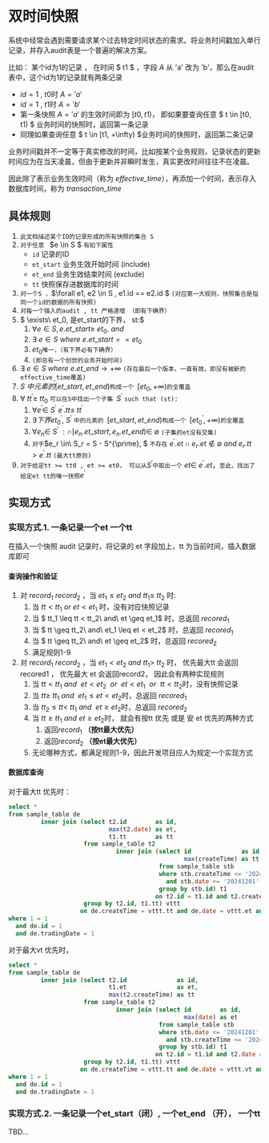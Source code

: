# 双时间快照

系统中经常会遇到需要请求某个过去特定时间状态的需求。将业务时间戳加入单行记录，并存入audit表是一个普遍的解决方案。

比如： 某个id为1的记录 ， 在时间 $ t1 $ ，字段 $A$ 从 'a' 改为 'b'，那么在audit表中，这个id为1的记录就有两条记录
- $id=1$ , $t0$时 $A='a'$
- $id=1$ , $t1$时 $A='b'$
- 第一条快照 $A='a'$ 的生效时间即为 $[t0, t1)$， 即如果要查询任意 $ t \in [t0, t1) $ 业务时间的快照时，返回第一条记录
- 同理如果查询任意 $ t \in [t1, +\infty) $业务时间的快照时，返回第二条记录

业务时间戳并不一定等于真实修改的时间，比如按某个业务规则，记录状态的更新时间应为在当天凌晨，但由于更新并非瞬时发生，真实更改时间往往不在凌晨。

因此除了表示业务生效时间（称为 *effective_time*），再添加一个时间，表示存入数据库时间，称为 *transaction_time*

## 具体规则

1. `此文档描述某个ID的记录形成的所有快照的集合 S`
2. `对于任意 ` $e \in S $ `有如下属性`
   - `id` 记录的ID
   - `et_start` 业务生效开始时间 (include)
   - `et_end` 业务生效结束时间 (exclude)
   - `tt` 快照保存进数据库的时间
3. `对一个S ，`$\forall e1, e2 \in S , e1.id == e2.id $ `(对应第一大规则，快照集合是指同一个id的数据的所有快照)` 
4. `对每一个插入的audit , tt 严格递增 （即有下确界）`
5. $ \exists\ et_0, 是et\_start的下界， st:$
   1. $\forall e\in S, e.et\_start \geq\ et_0.\ and$
   2. $\exists\ e\in S\ where\ e.et\_start == et_0$
   3. $et_0$`唯一，（有下界必有下确界）`
   4. `(即总有一个创世的业务开始时间)`
6. $\exists\ e\in S\ where\ e.et\_end \to +\infty$ `(存在最后一个版本，一直有效，即没有被新的effective_time覆盖)`
7. $S\ 中元素的 [et\_start, et\_end)$`构成一个 `$[et_0, +\infty)$`的全覆盖`
8. $\forall\ tt^{\prime} \geq\ tt_0$ `可以在S中找出一个子集 `$S^{\prime}$ `such that (st):`
   1. $\forall e^{\prime} \in\ S^{\prime}\ e^{\prime}.tt \leq\ tt^{\prime}$
   2. $\exists 下界 et_0^{\prime},\ S^{\prime}$ `中的元素的 `$[et\_start, et\_end)$`构成一个 `$[et_0^{\prime}, +\infty)$`的全覆盖`
   3. $\forall e_n \in\ S^{\prime}\ : \cap [e_n.et\_start, e_n.et\_end) \in\ \emptyset$ `(子集的et没有交集)`
   4. `对于`$e_r \in\ S_r = S - S^{\prime}, $ `不存在` $e^{\prime}.et \cap e_r.et \notin \emptyset\ and\ e_r.tt \gt e^{\prime}.tt$ `(最大tt原则)`
9. `对于给定tt >= tt0 , et >= et0， 可以从`$S^{\prime}$`中取出一个` $et \in\ e^{\prime}.et$，`至此，找出了给定et tt的唯一快照`$e^{\prime}$

## 实现方式

### 实现方式.1. 一条记录一个et 一个tt

在插入一个快照 audit 记录时，将记录的 et 字段加上，tt 为当前时间，插入数据库即可 

#### 查询操作和验证

1. 对 $record_1\ record_2$ ，当 $et_1 \leq et_2\ and\ tt_1 \leq\ tt_2$ 时:
   1. 当 $tt < tt_1\ or\ et < et_1$ 时，没有对应快照记录
   2. 当 $ tt_1 \leq tt < tt_2\ and\ et \geq et_1$ 时，总返回 $recored_1$
   3. 当 $ tt \geq tt_2\ and\ et_1 \leq et < et_2$ 时，总返回 $recored_1$
   4. 当 $ tt \geq tt_2\ and\ et \geq et_2$ 时，总返回 $recored_2$
   5. 满足规则1-9
2. 对 $record_1\ record_2$ ，当 $et_1 < et_2\ and\ tt_1 >\ tt_2$ 时， 优先最大tt 会返回recored1 ， 优先最大 et 会返回record2， 因此会有两种实现规则
   1. 当 $tt < tt_1 \ and\ \ et < et_2\ \ or\ \ et < et_1\ \ or \ \ tt < tt_2$时，没有快照记录
   2. 当 $tt \geq \ tt_1\ and\ \ et_1 \leq et < et_2$时，总返回 $recored_1$
   3. 当 $tt_2 \leq tt < \ tt_1\ and\ \ et \geq et_2$时，总返回 $recored_2$
   4. 当 $tt \geq tt_1\ and\ et \geq et_2$时， 就会有按tt 优先 或是 安 et 优先的两种方式
      1. 返回$record_1$ **（按tt最大优先）**
      2. 返回$record_2$ **（按et最大优先）** 
   5. 无论哪种方式，都满足规则1-9，因此开发项目应人为规定一个实现方式

#### 数据库查询

对于最大tt 优先时：

```sql
select *
from sample_table de
         inner join (select t2.id        as id,
                            max(t2.date) as et,
                            t1.tt        as tt
                     from sample_table t2
                              inner join (select id              as id,
                                                 max(createTime) as tt
                                          from sample_table stb
                                          where stb.createTime <= '20241201'
                                            and stb.date <= '20241201'
                                          group by stb.id) t1
                                         on t2.id = t1.id and t2.createTime = t1.tt and t2.date < '20241201'
                     group by t2.id, t1.tt) vttt
                    on de.createTime = vttt.tt and de.date = vttt.et and de.id = vttt.id
where 1 = 1
  and de.id = 1
  and de.tradingDate = 1
```

对于最大vt 优先时，

```sql
select *
from sample_table de
         inner join (select t2.id              as id,
                            t1.et              as et,
                            max(t2.createTime) as tt
                     from sample_table t2
                              inner join (select id        as id,
                                                 max(date) as et
                                          from sample_table stb
                                          where stb.date <= '20241201'
                                            and stb.createTime <= '20241201'
                                          group by stb.id) t1
                                         on t2.id = t1.id and t2.date = t1.et
                     group by t2.id, t1.tt) vttt
                    on de.createTime = vttt.tt and de.date = vttt.vt and de.id = vttt.id
where 1 = 1
  and de.id = 1
  and de.tradingDate = 1
```


### 实现方式.2. 一条记录一个et_start（闭）, 一个et_end （开），  一个tt

TBD...